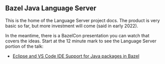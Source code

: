 ## Bazel Java Language Server

This is the home of the Language Server project docs.
The product is very basic so far, but more investment will come (said in early 2022).

In the meantime, there is a BazelCon presentation you can watch that covers the ideas.
Start at the 12 minute mark to see the Language Server portion of the talk:
- [Eclipse and VS Code IDE Support for Java packages in Bazel](https://www.youtube.com/watch?v=oLnfv2-aGwk)
